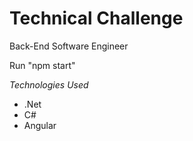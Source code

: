 <h1>Technical Challenge</h1>
Back-End Software Engineer

<p>
Run  "npm start" 
</p>

*Technologies Used*
<ul>
  <li> .Net </li>  
  <li> C# </li>  
  <li> Angular </li>  
</ul>
